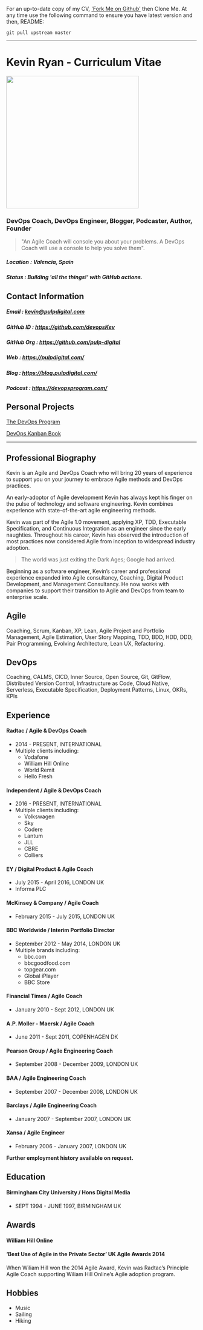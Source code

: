 For an up-to-date copy of my CV, ['Fork Me on Github'](https://github.com/DevOpsKev/cv) then Clone Me. At any time use the following command to ensure you have latest version and then, README:
```shell
git pull upstream master
```

***

# Kevin Ryan - Curriculum Vitae

<img src="https://i.imgflip.com/52np41.jpg" width="350" />


### DevOps Coach, DevOps Engineer, Blogger, Podcaster, Author, Founder

> "An Agile Coach will console you about your problems. A DevOps Coach will use a console to help you solve them".

##### Location : Valencia, Spain
##### Status : Building 'all the things!' with GitHub actions.

## Contact Information

##### Email : kevin@pulpdigital.com
##### GitHub ID : https://github.com/devopsKev
##### GitHub Org : https://github.com/pulp-digital
##### Web : https://pulpdigital.com/
##### Blog : https://blog.pulpdigital.com/
##### Podcast : https://devopsprogram.com/

## Personal Projects

[The DevOps Program](https://devopsprogram.com)

[DevOps Kanban Book](https://devopskanban.com/)

***

## Professional Biography
Kevin is an Agile and DevOps Coach who will bring 20 years of experience to support you on your journey to embrace Agile methods and DevOps practices.

An early-adoptor of Agile development Kevin has always kept his finger on the pulse of technology and software engineering. Kevin combines experience with state-of-the-art agile engineering methods.

Kevin was part of the Agile 1.0 movement, applying XP, TDD, Executable Specification, and Continuous Integration as an engineer since the early naughties. Throughout his career, Kevin has observed the introduction of most practices now considered Agile from inception to widespread industry adoption.

> The world was just exiting the Dark Ages; Google had arrived.

Beginning as a software engineer, Kevin’s career and professional experience expanded into Agile consultancy, Coaching, Digital Product Development, and Management Consultancy. He now works with companies to support their transition to Agile and DevOps from team to enterprise scale. 

## Agile
Coaching, Scrum, Kanban, XP, Lean, Agile Project and Portfolio Management, Agile Estimation, User Story Mapping, TDD, BDD, HDD,  DDD, Pair Programming, Evolving Architecture, Lean UX, Refactoring.

## DevOps
Coaching, CALMS, CICD, Inner Source, Open Source, Git, GitFlow, Distributed Version Control, Infrastructure as Code, Cloud Native, Serverless, Executable Specification, Deployment Patterns, Linux, OKRs, KPIs


## Experience

#### Radtac / Agile & DevOps Coach
* 2014 - PRESENT,  INTERNATIONAL
* Multiple clients including: 
    * Vodafone
    * William Hill Online
    * World Remit
    * Hello Fresh

#### Independent / Agile & DevOps Coach
* 2016 - PRESENT,  INTERNATIONAL
* Multiple clients including: 
    * Volkswagen
    * Sky
    * Codere
    * Lantum
    * JLL
    * CBRE
    * Colliers

#### EY / Digital Product & Agile Coach
* July 2015 - April 2016,  LONDON UK
* Informa PLC

#### McKinsey & Company / Agile Coach
* February 2015 - July 2015,  LONDON UK

#### BBC Worldwide / Interim Portfolio Director
* September 2012 - May  2014,  LONDON UK
* Multiple brands including: 
    * bbc.com
    * bbcgoodfood.com
    * topgear.com
    * Global iPlayer
    * BBC Store

#### Financial Times / Agile Coach
* January 2010 - Sept  2012,  LONDON UK

#### A.P. Moller - Maersk / Agile Coach
* June  2011 - Sept  2011,  COPENHAGEN DK

#### Pearson Group / Agile Engineering Coach
* September 2008 - December  2009,  LONDON UK

#### BAA / Agile Engineering Coach
* September 2007 - December  2008,  LONDON UK

#### Barclays / Agile Engineering Coach
* January 2007 - September  2007,  LONDON UK

#### Xansa / Agile Engineer
* February 2006 - January  2007,  LONDON UK


**Further employment history available on request.**

## Education

#### Birmingham City University / Hons Digital Media
* SEPT 1994 - JUNE 1997,  BIRMINGHAM UK

## Awards

#### William Hill Online
#### ‘Best Use of Agile in the Private Sector’ UK Agile Awards 2014

When Wiliam Hill won the 2014 Agile Award, Kevin was Radtac’s Principle Agile Coach supporting Wiliam Hill Online’s Agile adoption program. 


## Hobbies
* Music
* Sailing
* Hiking
